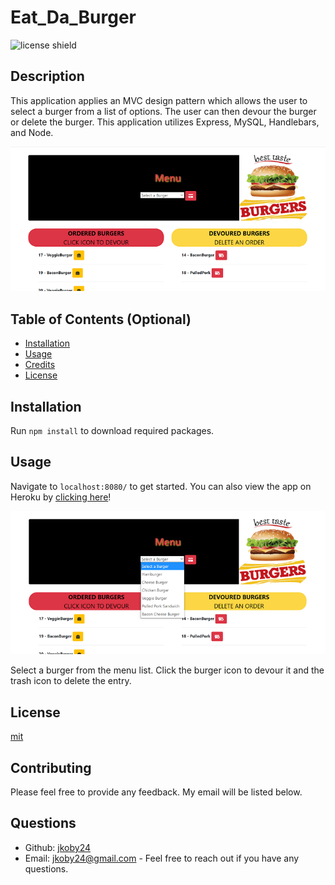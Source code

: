 # Eat_Da_Burger

![license shield](https://img.shields.io/badge/License-mit-red.svg)

## Description

This application applies an MVC design pattern which allows the user to select a burger from a list of options. The user can then devour the burger or delete the burger. This application utilizes Express, MySQL, Handlebars, and Node.

![](/public/assets/img/screenshot2.png)

## Table of Contents (Optional)

- [Installation](#installation)
- [Usage](#usage)
- [Credits](#credits)
- [License](#license)

## Installation

Run `npm install` to download required packages.

## Usage

Navigate to `localhost:8080/` to get started. You can also view the app on Heroku by [clicking here](https://eat-all-burgers.herokuapp.com/ 'Visit the app')!

![](/public/assets/img/screenshot1.png)

Select a burger from the menu list. Click the burger icon to devour it and the trash icon to delete the entry.

## License

[mit](LICENSE)

## Contributing

Please feel free to provide any feedback. My email will be listed below.

## Questions

- Github: [jkoby24](http://github.com/jkoby24 'Visit me on GitHub')
- Email: jkoby24@gmail.com - Feel free to reach out if you have any questions.
